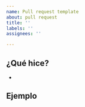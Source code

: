 ```yaml
---
name: Pull request template
about: pull request
title: ''
labels: ''
assignees: ''

---
```


## ¿Qué hice?

- 

## Ejemplo
